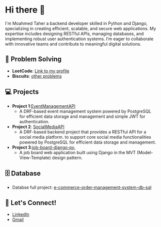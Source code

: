 # Hi there 👋
I'm Moahmed Taher a backend developer skilled in Python and Django, specializing in creating efficient, scalable, and secure web applications. My expertise includes designing RESTful APIs, managing databases, and implementing robust user authentication systems. I’m eager to collaborate with innovative teams and contribute to meaningful digital solutions.


## 🧩 Problem Solving

- **LeetCode**: [Link to my profile](https://leetcode.com/u/mohamed-taher/)
- **Biscuits**: [other problems](https://github.com/hammoda711/my-links)

## 💻 Projects

- **Project 1**:[EventManagementAPI](https://github.com/hammoda711/EventManagementAPI)
  - A DRF-based event management system powered by PostgreSQL for efficient data storage and management and simple JWT for authentication.
- **Project 2**: [SocialMediaAPI](https://github.com/hammoda711/SocialMediaAPI)
  - A DRF-based backend project that provides a RESTful API for a social media platform. to support core social media functionalities powered by PostgreSQL for efficient data storage and management.
- **Project 3**:[job-board-django-py.](https://github.com/hammoda711/job-board-django-py)
  - A job board web application built using Django in the MVT (Model-View-Template) design pattern.

## 🗄️ Database

- Databse full project: [e-commerce-order-management-system-db-sql](https://github.com/hammoda711/e-commerce-order-management-system-db-sql)

## 🔗 Let's Connect!

- [LinkedIn](https://www.linkedin.com/in/mohamed-taher-gh/)
- [Gmail](https://mo.taher717@gmail.com)
